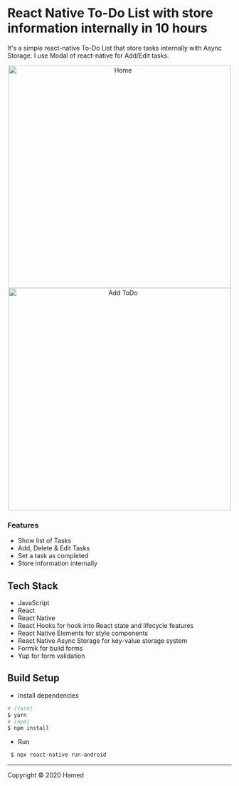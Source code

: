 # React Native To-Do List with store information internally in 10 hours

It's a simple react-native To-Do List that store tasks internally with Async Storage. I use Modal of react-native for Add/Edit tasks.

<p align="center" >
    <img title="Home" height='500' src="https://i.imgur.com/smOC5Id.png">
    <img title="Add ToDo" height='500' src="https://i.imgur.com/rv9OmU8.png">
</p>

 ### Features
 - Show list of Tasks
 - Add, Delete & Edit Tasks
 - Set a task as completed
 - Store information internally

 ## Tech Stack
- JavaScript
- React
- React Native
- React Hooks for hook into React state and lifecycle features
- React Native Elements for style components
- React Native Async Storage for key-value storage system
- Formik for build forms
- Yup for form validation

 ## Build Setup

 - Install dependencies
 ```bash
 # (Yarn)
 $ yarn
 # (npm)
 $ npm install
 ```
 - Run
 ```bash
  $ npx react-native run-android
 ```

 ---
 Copyright © 2020 Hamed
